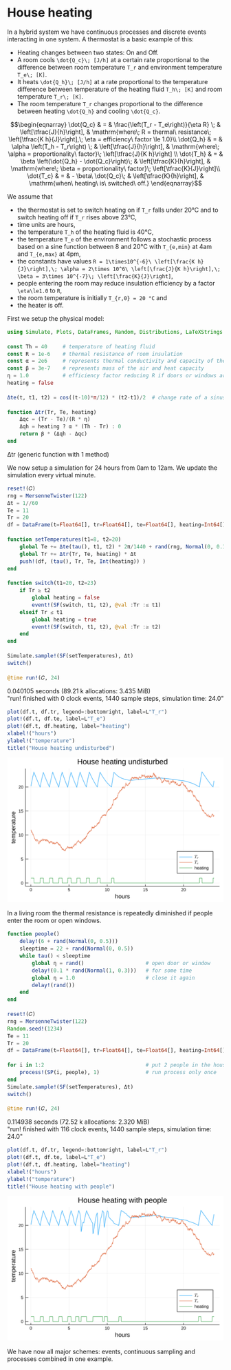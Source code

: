 # House heating

In a hybrid system we have continuous processes and discrete events interacting in one system. A thermostat is a basic example of this:

- Heating changes between two states: On and Off.
- A room cools ``\dot{Q_c}\; [J/h]`` at a certain rate proportional to the difference between room temperature ``T_r`` and environment temperature ``T_e\; [K]``.
- It heats ``\dot{Q_h}\; [J/h]`` at a rate proportional to the temperature difference between temperature of the heating fluid ``T_h\; [K]`` and room temperature ``T_r\; [K]``.
- The room temperature ``T_r`` changes proportional to the difference between heating ``\dot{Q_h}`` and cooling ``\dot{Q_c}``.

```math
\begin{eqnarray}
\dot{Q_c} & = & \frac{\left(T_r - T_e\right)}{\eta R} \; & \left[\tfrac{J}{h}\right], & \mathrm{where\; R = thermal\ resistance\; \left[\tfrac{K h}{J}\right],\; \eta = efficiency\  factor \le 1.0}\\
\dot{Q_h} & = & \alpha \left(T_h - T_r\right) \; & \left[\tfrac{J}{h}\right], & \mathrm{where\; \alpha = proportionality\ factor}\; \left[\tfrac{J}{K h}\right] \\
\dot{T_h} & = & \beta \left(\dot{Q_h} - \dot{Q_c}\right)\; & \left[\tfrac{K}{h}\right], & \mathrm{where\; \beta = proportionality\ factor}\; \left[\tfrac{K}{J}\right]\\
\dot{T_c} & = & - \beta\ \dot{Q_c}\; & \left[\tfrac{K}{h}\right], & \mathrm{when\ heating\ is\ switched\ off.}
\end{eqnarray}
```

We assume that
- the thermostat is set to switch heating on if ``T_r`` falls under 20°C and to switch heating off if ``T_r`` rises above 23°C,
- time units are hours,
- the temperature ``T_h`` of the heating fluid is 40°C,
- the temperature ``T_e`` of the environment follows a stochastic process based on a sine function between 8 and 20°C with ``T_{e,min}`` at 4am and ``T_{e,max}`` at 4pm,
- the constants have values ``R = 1\times10^{-6}\ \left[\frac{K h}{J}\right],\; \alpha = 2\times 10^6\ \left[\frac{J}{K h}\right],\; \beta = 3\times 10^{-7}\; \left[\frac{K}{J}\right]``,
- people entering the room may reduce insulation efficiency by a factor ``\eta\le1.0`` to ``R``,
- the room temperature is initially ``T_{r,0} = 20 °C`` and
- the heater is off.

First we setup the physical model:


```julia
using Simulate, Plots, DataFrames, Random, Distributions, LaTeXStrings

const Th = 40     # temperature of heating fluid
const R = 1e-6    # thermal resistance of room insulation
const α = 2e6     # represents thermal conductivity and capacity of the air
const β = 3e-7    # represents mass of the air and heat capacity
η = 1.0           # efficiency factor reducing R if doors or windows are open
heating = false

Δte(t, t1, t2) = cos((t-10)*π/12) * (t2-t1)/2  # change rate of a sinusoidal Te

function Δtr(Tr, Te, heating)
    Δqc = (Tr - Te)/(R * η)
    Δqh = heating ? α * (Th - Tr) : 0
    return β * (Δqh - Δqc)
end
```
Δtr (generic function with 1 method)



We now setup a simulation for 24 hours from 0am to 12am. We update the simulation every virtual minute.


```julia
reset!(𝐶)
rng = MersenneTwister(122)
Δt = 1//60
Te = 11
Tr = 20
df = DataFrame(t=Float64[], tr=Float64[], te=Float64[], heating=Int64[])

function setTemperatures(t1=8, t2=20)
    global Te += Δte(tau(), t1, t2) * 2π/1440 + rand(rng, Normal(0, 0.1))
    global Tr += Δtr(Tr, Te, heating) * Δt
    push!(df, (tau(), Tr, Te, Int(heating)) )
end

function switch(t1=20, t2=23)
    if Tr ≥ t2
        global heating = false
        event!(SF(switch, t1, t2), @val :Tr :≤ t1)
    elseif Tr ≤ t1
        global heating = true
        event!(SF(switch, t1, t2), @val :Tr :≥ t2)
    end
end

Simulate.sample!(SF(setTemperatures), Δt)
switch()

@time run!(𝐶, 24)
```
0.040105 seconds (89.21 k allocations: 3.435 MiB)\
"run! finished with 0 clock events, 1440 sample steps, simulation time: 24.0"




```julia
plot(df.t, df.tr, legend=:bottomright, label=L"T_r")
plot!(df.t, df.te, label=L"T_e")
plot!(df.t, df.heating, label="heating")
xlabel!("hours")
ylabel!("temperature")
title!("House heating undisturbed")
```




![svg](output_4_0.svg)



In a living room the thermal resistance is repeatedly diminished if people enter the room or open windows.


```julia
function people()
    delay!(6 + rand(Normal(0, 0.5)))
    sleeptime = 22 + rand(Normal(0, 0.5))
    while tau() < sleeptime
        global η = rand()                    # open door or window
        delay!(0.1 * rand(Normal(1, 0.3)))   # for some time
        global η = 1.0                       # close it again
        delay!(rand())
    end
end

reset!(𝐶)
rng = MersenneTwister(122)
Random.seed!(1234)
Te = 11
Tr = 20
df = DataFrame(t=Float64[], tr=Float64[], te=Float64[], heating=Int64[])

for i in 1:2                                 # put 2 people in the house
    process!(SP(i, people), 1)               # run process only once
end
Simulate.sample!(SF(setTemperatures), Δt)
switch()

@time run!(𝐶, 24)
```
0.114938 seconds (72.52 k allocations: 2.320 MiB)\
"run! finished with 116 clock events, 1440 sample steps, simulation time: 24.0"




```julia
plot(df.t, df.tr, legend=:bottomright, label=L"T_r")
plot!(df.t, df.te, label=L"T_e")
plot!(df.t, df.heating, label="heating")
xlabel!("hours")
ylabel!("temperature")
title!("House heating with people")
```




![svg](output_7_0.svg)



We have now all major schemes: events, continuous sampling and processes combined in one example.
